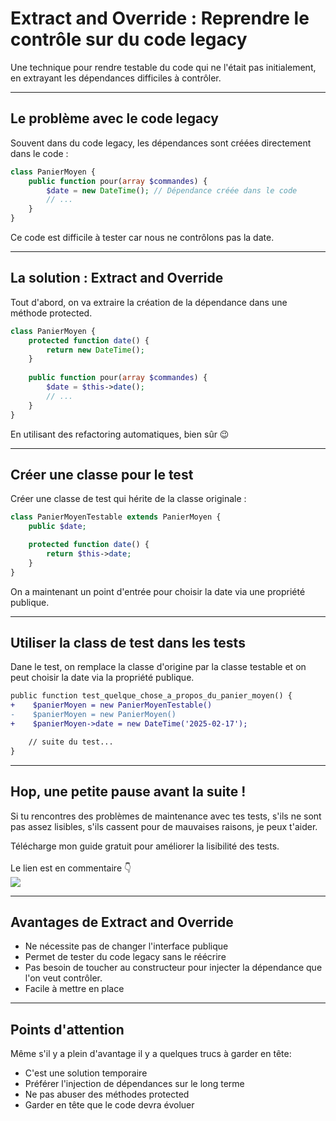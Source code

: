<!--
theme:  your-theme
size: linkedin-portrait
paginate: true
header: Extract and Override : Reprendre le contrôle sur du code legacy
_header: ''
_footer: <img src="./charles-desneuf-square.png" class="profile-picture">Charles Desneuf
footer: Charles Desneuf
-->

# Extract and Override : Reprendre le contrôle sur du code legacy
Une technique pour rendre testable du code qui ne l'était pas initialement, en extrayant les dépendances difficiles à contrôler.

---

## Le problème avec le code legacy

Souvent dans du code legacy, les dépendances sont créées directement dans le code :

```php
class PanierMoyen {
    public function pour(array $commandes) {
        $date = new DateTime(); // Dépendance créée dans le code
        // ...
    }
}
```

Ce code est difficile à tester car nous ne contrôlons pas la date.

---

## La solution : Extract and Override

Tout d'abord, on va extraire la création de la dépendance dans une méthode protected.

```php
class PanierMoyen {
    protected function date() {
        return new DateTime();
    }
    
    public function pour(array $commandes) {
        $date = $this->date();
        // ...
    }
}
```

<span class="small">En utilisant des refactoring automatiques, bien sûr 😉</span>

---

## Créer une classe pour le test

Créer une classe de test qui hérite de la classe originale :

```php
class PanierMoyenTestable extends PanierMoyen {
    public $date;

    protected function date() {
        return $this->date;
    }
}
```

On a maintenant un point d'entrée pour choisir la date via une propriété publique.

---

## Utiliser la class de test dans les tests

Dane le test, on remplace la classe d'origine par la classe testable et on peut choisir la date via la propriété publique. 

```diff
public function test_quelque_chose_a_propos_du_panier_moyen() {
+    $panierMoyen = new PanierMoyenTestable()
-    $panierMoyen = new PanierMoyen()
+    $panierMoyen->date = new DateTime('2025-02-17');

    // suite du test...
}
```

---
<!--
_footer: <img src="./charles-desneuf-square.png" class="profile-picture">Charles Desneuf
_paginate: skip
-->

## Hop, une petite pause avant la suite !

Si tu rencontres des problèmes de maintenance avec tes tests, s'ils ne sont pas assez lisibles, s'ils cassent pour de mauvaises raisons, je peux t'aider.
<div class="offer">
    <div class="offer-content">
    Télécharge mon guide gratuit pour améliorer la lisibilité des tests.<br /><br />Le lien est en commentaire 👇
    </div>
    <div class="offer-img">
    <a href="https://formation.charlesdesneuf.com/guide-gratuit-5-idees-pour-ameliorer-la-lisibilite-de-vos-tests-automatises?utm_medium=social&utm_source=linkedin&utm_campaign=carousel-Stubbing%20du%20temps%20%3A%20Prendre%20le%20contr%C3%B4le%20du%20syst%C3%A8me">
    <img src="https://formation.charlesdesneuf.com/content-assets/public/eyJhbGciOiJIUzI1NiJ9.eyJvYmplY3Rfa2V5IjoiZHdvazQ1NXZvbDQwdm9rZHNmbXV0NnVxMHF1bCIsImRvbWFpbiI6ImZvcm1hdGlvbi5jaGFybGVzZGVzbmV1Zi5jb20ifQ.NS61AHjRUfdqsvHH6gqCbDNSSyCeI3U3AUlI-7U-PzE" class="free-guide-picture" /></a>
    </div>
</div>

---

## Avantages de Extract and Override

- Ne nécessite pas de changer l'interface publique
- Permet de tester du code legacy sans le réécrire
- Pas besoin de toucher au constructeur pour injecter la dépendance que l'on veut contrôler.
- Facile à mettre en place

---

## Points d'attention

Même s'il y a plein d'avantage il y a quelques trucs à garder en tête:

- C'est une solution temporaire
- Préférer l'injection de dépendances sur le long terme
- Ne pas abuser des méthodes protected
- Garder en tête que le code devra évoluer
